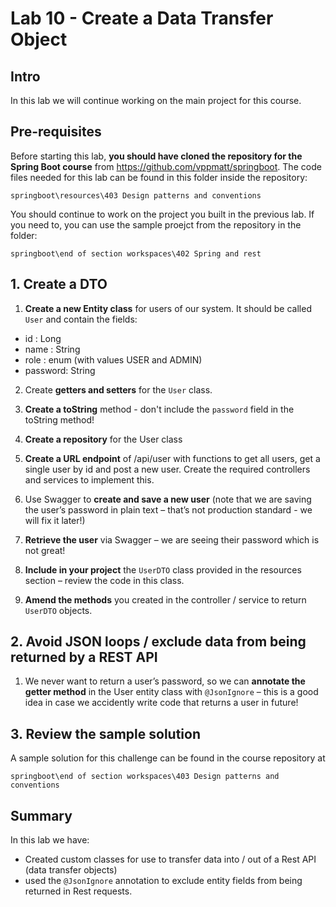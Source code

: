 # Lab 10 - Create a Data Transfer Object

## Intro

In this lab we will continue working on the main project for this course.

## Pre-requisites

Before starting this lab, **you should have cloned the repository for the Spring Boot course** from https://github.com/vppmatt/springboot.  The code files needed for this lab can be found in this folder inside the repository:

`springboot\resources\403 Design patterns and conventions`

You should continue to work on the project you built in the previous lab. If you need to, you can use the sample proejct from the repository in the folder:

`springboot\end of section workspaces\402 Spring and rest`

## 1. Create a DTO

1. **Create a new Entity class** for users of our system. It should be called `User` and contain the fields:
  * id : Long
  * name : String
  * role : enum (with values USER and ADMIN)
  * password: String

2. Create **getters and setters** for the `User` class. 

3. **Create a toString** method - don't include the `password` field in the toString method!

4. **Create a repository** for the User class

5. **Create a URL endpoint** of /api/user with functions to get all users, get a single user by id and post a new user. Create the required controllers and services to implement this.

6. Use Swagger to **create and save a new user** (note that we are saving the user’s password in plain text – that’s not production standard - we will fix it later!)

7. **Retrieve the user** via Swagger – we are seeing their password which is not great!

8. **Include in your project** the `UserDTO` class provided in the resources section – review the code in this class.

9. **Amend the methods** you created in the controller / service to return `UserDTO` objects.

## 2. Avoid JSON loops / exclude data from being returned by a REST API

1. We never want to return a user’s password, so we can **annotate the getter method** in the User entity class with `@JsonIgnore` – this is a good idea in case we accidently write code that returns a user in future!

## 3. Review the sample solution

A sample solution for this challenge can be found in the course repository at 

`springboot\end of section workspaces\403 Design patterns and conventions`


## Summary

In this lab we have:

* Created custom classes for use to transfer data into / out of a Rest API (data transfer objects)
* used the `@JsonIgnore` annotation to exclude entity fields from being returned in Rest requests. 